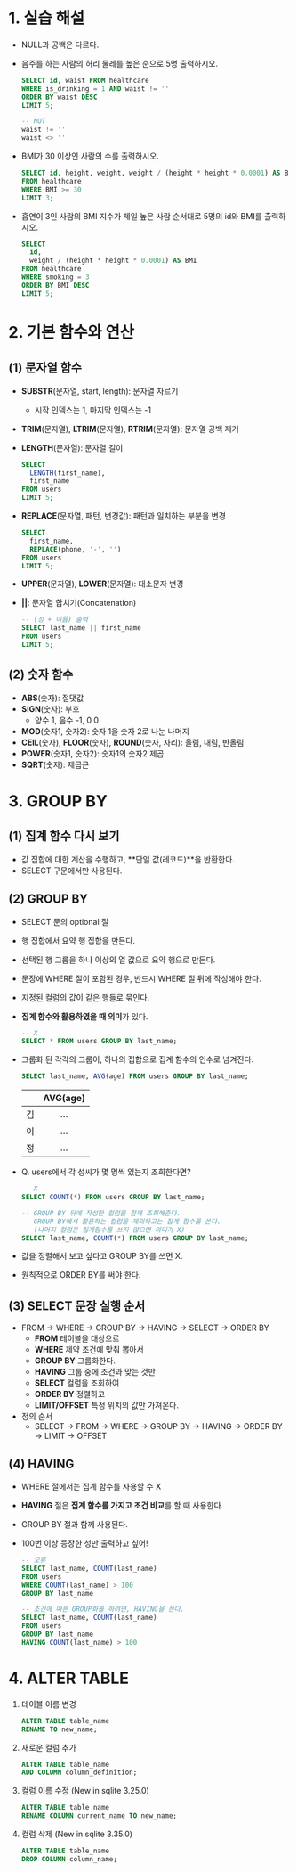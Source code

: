 # 1. 실습 해설

- NULL과 공백은 다르다.

- 음주를 하는 사람의 허리 둘레를 높은 순으로 5명 출력하시오.

  ```sql
  SELECT id, waist FROM healthcare
  WHERE is_drinking = 1 AND waist != ''
  ORDER BY waist DESC
  LIMIT 5;
  ```

  ```sql
  -- NOT
  waist != ''
  waist <> ''
  ```

- BMI가 30 이상인 사람의 수를 출력하시오.

  ```sql
  SELECT id, height, weight, weight / (height * height * 0.0001) AS BMI
  FROM healthcare
  WHERE BMI >= 30
  LIMIT 3;
  ```

- 흡연이 3인 사람의 BMI 지수가 제일 높은 사람 순서대로 5명의 id와 BMI를 출력하시오.

  ```sql
  SELECT
  	id,
  	weight / (height * height * 0.0001) AS BMI
  FROM healthcare
  WHERE smoking = 3
  ORDER BY BMI DESC
  LIMIT 5;
  ```



# 2. 기본 함수와 연산

## (1) 문자열 함수

- **SUBSTR**(문자열, start, length): 문자열 자르기

  - 시작 인덱스는 1, 마지막 인덱스는 -1

- **TRIM**(문자열), **LTRIM**(문자열), **RTRIM**(문자열): 문자열 공백 제거

- **LENGTH**(문자열): 문자열 길이

  ```sql
  SELECT
  	LENGTH(first_name),
  	first_name
  FROM users
  LIMIT 5;
  ```

- **REPLACE**(문자열, 패턴, 변경값): 패턴과 일치하는 부분을 변경

  ```sql
  SELECT
  	first_name,
  	REPLACE(phone, '-', '')
  FROM users
  LIMIT 5;
  ```

- **UPPER**(문자열), **LOWER**(문자열): 대소문자 변경

- **||**: 문자열 합치기(Concatenation)

  ```sql
  -- (성 + 이름) 출력
  SELECT last_name || first_name
  FROM users
  LIMIT 5;
  ```



## (2) 숫자 함수

- **ABS**(숫자): 절댓값
- **SIGN**(숫자): 부호
  - 양수 1, 음수 -1, 0 0
- **MOD**(숫자1, 숫자2): 숫자 1을 숫자 2로 나눈 나머지
- **CEIL**(숫자), **FLOOR**(숫자), **ROUND**(숫자, 자리): 올림, 내림, 반올림
- **POWER**(숫자1, 숫자2): 숫자1의 숫자2 제곱
- **SQRT**(숫자): 제곱근



# 3. GROUP BY

## (1) 집계 함수 다시 보기

- 값 집합에 대한 계산을 수행하고, **단일 값(레코드)**을 반환한다.
- SELECT 구문에서만 사용된다.



## (2) GROUP BY

- SELECT 문의 optional 절
- 행 집합에서 요약 행 집합을 만든다.
- 선택된 행 그룹을 하나 이상의 열 값으로 요약 행으로 만든다.
- 문장에 WHERE 절이 포함된 경우, 반드시 WHERE 절 뒤에 작성해야 한다.



- 지정된 컬럼의 값이 같은 행들로 묶인다.

- **집계 함수와 활용하였을 때 의미**가 있다.

  ```sql
  -- X
  SELECT * FROM users GROUP BY last_name;
  ```

- 그룹화 된 각각의 그룹이, 하나의 집합으로 집계 함수의 인수로 넘겨진다.

  ```sql
  SELECT last_name, AVG(age) FROM users GROUP BY last_name;
  ```

  |      | AVG(age) |
  | :--: | :------: |
  |  김  |    …     |
  |  이  |    …     |
  |  정  |    …     |



- Q. users에서 각 성씨가 몇 명씩 있는지 조회한다면?

  ```sql
  -- X
  SELECT COUNT(*) FROM users GROUP BY last_name;
  ```

  ```sql
  -- GROUP BY 뒤에 작성한 컬럼을 함께 조회해준다.
  -- GROUP BY에서 활용하는 컬럼을 제외하고는 집계 함수를 쓴다.
  -- (나머지 컬럼은 집계함수를 쓰지 않으면 의미가 X)
  SELECT last_name, COUNT(*) FROM users GROUP BY last_name;
  
  ```

- 값을 정렬해서 보고 싶다고 GROUP BY를 쓰면 X.
- 원칙적으로 ORDER BY를 써야 한다.



## (3) SELECT 문장 실행 순서

- FROM → WHERE → GROUP BY → HAVING → SELECT → ORDER BY
  - **FROM** 테이블을 대상으로
  - **WHERE** 제약 조건에 맞춰 뽑아서
  - **GROUP BY** 그룹화한다.
  - **HAVING** 그룹 중에 조건과 맞는 것만
  - **SELECT** 컬럼을 조회하여
  - **ORDER BY** 정렬하고
  - **LIMIT/OFFSET** 특정 위치의 값만 가져온다.
- 정의 순서
  - SELECT → FROM → WHERE → GROUP BY → HAVING → ORDER BY → LIMIT → OFFSET



## (4) HAVING

- WHERE 절에서는 집계 함수를 사용할 수 X
- **HAVING** 절은 **집계 함수를 가지고 조건 비교**를 할 때 사용한다.
- GROUP BY 절과 함께 사용된다.



- 100번 이상 등장한 성만 출력하고 싶어!

  ```sql
  -- 오류
  SELECT last_name, COUNT(last_name)
  FROM users
  WHERE COUNT(last_name) > 100
  GROUP BY last_name
  ```

  ```sql
  -- 조건에 따른 GROUP화를 하려면, HAVING을 쓴다.
  SELECT last_name, COUNT(last_name)
  FROM users
  GROUP BY last_name
  HAVING COUNT(last_name) > 100
  ```



# 4. ALTER TABLE

1. 테이블 이름 변경

   ```sql
   ALTER TABLE table_name
   RENAME TO new_name;
   ```

2. 새로운 컬럼 추가

   ```sql
   ALTER TABLE table_name
   ADD COLUMN column_definition;
   ```

3. 컬럼 이름 수정 (New in sqlite 3.25.0)

   ```sql
   ALTER TABLE table_name
   RENAME COLUMN current_name TO new_name;
   ```

4. 컬럼 삭제 (New in sqlite 3.35.0)

   ```sql
   ALTER TABLE table_name
   DROP COLUMN column_name;
   ```

